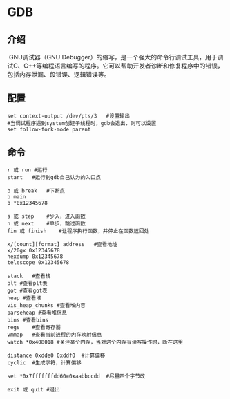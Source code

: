 # GDB

## 介绍

​	GNU调试器（GNU Debugger）的缩写，是一个强大的命令行调试工具，用于调试C、C++等编程语言编写的程序。它可以帮助开发者诊断和修复程序中的错误，包括内存泄漏、段错误、逻辑错误等。

## 配置

```shell
set context-output /dev/pts/3	#设置输出
#当调试程序遇到system创建子线程时，gdb会退出，则可以设置
set follow-fork-mode parent
```



## 命令

```shell
r 或 run	#运行
start	#运行到gdb自己认为的入口点

b 或 break	#下断点
b main
b *0x12345678

s 或 step	#步入，进入函数
n 或 next	#单步，跳过函数
fin 或 finish	#让程序执行函数，并停止在函数返回处

x/[count][format] address	#查看地址
x/20gx 0x12345678
hexdump 0x12345678
telescope 0x12345678

stack	#查看栈
plt	#查看plt表
got	#查看got表
heap #查看堆
vis_heap_chunks #查看堆内容
parseheap #查看堆信息
bins #查看bins
regs	#查看寄存器
vmmap	#查看当前进程的内存映射信息
watch *0x408018	#关注某个内存，当对这个内存有读写操作时，断在这里

distance 0xdde0 0xddf0	#计算偏移
cyclic	#生成字符，计算偏移

set *0x7fffffffdd60=0xaabbccdd	#尽量四个字节改

exit 或 quit #退出
```
